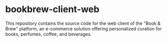# bookbrew-client-web
This repository contains the source code for the web client of the "Book &amp; Brew" platform, an e-commerce solution offering personalized curation for books, perfumes, coffee, and beverages.
